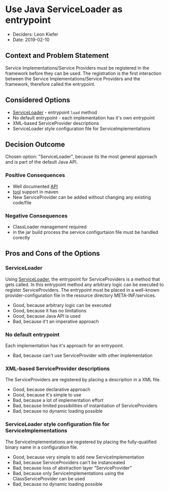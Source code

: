 # Use Java ServiceLoader as entrypoint

* Deciders: Leon Kiefer
* Date: 2019-02-10

## Context and Problem Statement

Service Implementations/Service Providers must be registered in the framework before they can be used.
The registration is the first interaction between the Service Implementations/Service Providers and the framework, therefore called the entrypoint.

## Considered Options

* [ServiceLoader](https://docs.oracle.com/javase/8/docs/api/java/util/ServiceLoader.html) - entrypoint `load` method
* No default entrypoint - each implementation has it's own entrypoint
* XML-based ServiceProvider descriptions
* ServiceLoader style configuration file for ServiceImplementations

## Decision Outcome

Chosen option: "ServiceLoader", because its the most general approach and is part of the default Java API.

### Positive Consequences

* Well documented [API](https://docs.oracle.com/javase/8/docs/api/java/util/ServiceLoader.html)
* [tool](https://maven.apache.org/plugins/maven-shade-plugin/examples/resource-transformers.html#ServicesResourceTransformer) support in maven
* New ServiceProvider can be added without changing any existing code/file

### Negative Consequences

* ClassLoader management required
* in the jar build process the service configurtaion file must be handled corectly

## Pros and Cons of the Options

### ServiceLoader

Using [ServiceLoader](https://docs.oracle.com/javase/8/docs/api/java/util/ServiceLoader.html), the entrypoint for ServiceProviders is a method that gets called.
In this entrypoint method any arbitrary logic can be executed to register ServiceProviders.
The entrypoint must be placed in a well-known provider-configuration file in the resource directory META-INF/services.

* Good, because arbitrary logic can be executed
* Good, because it has no limitations
* Good, because Java API is used
* Bad, because it't an imperative approach

### No default entrypoint

Each implementation has it's approach for an entrypoint.

* Bad, because can't use ServiceProvider with other implementation

### XML-based ServiceProvider descriptions

The ServiceProviders are registered by placing a description in a XML file.

* Good, because declarative approach
* Good, because it's simple to use
* Bad, because a lot of implementation effort
* Bad, because limited possibilities of instantiation of ServiceProviders
* Bad, because no dynamic loading possible

### ServiceLoader style configuration file for ServiceImplementations

The ServiceImplementations are registered by placing the fully-qualified binary name in a configuration file.

* Good, because very simple to add new ServiceImplementation
* Bad, because ServiceProviders can't be instanceated
* Bad, because loss of abstraction layer "ServiceProvider"
* Bad, because only ServiceImplementations using the ClassServiceProvider can be used
* Bad, because no dynamic loading possible
